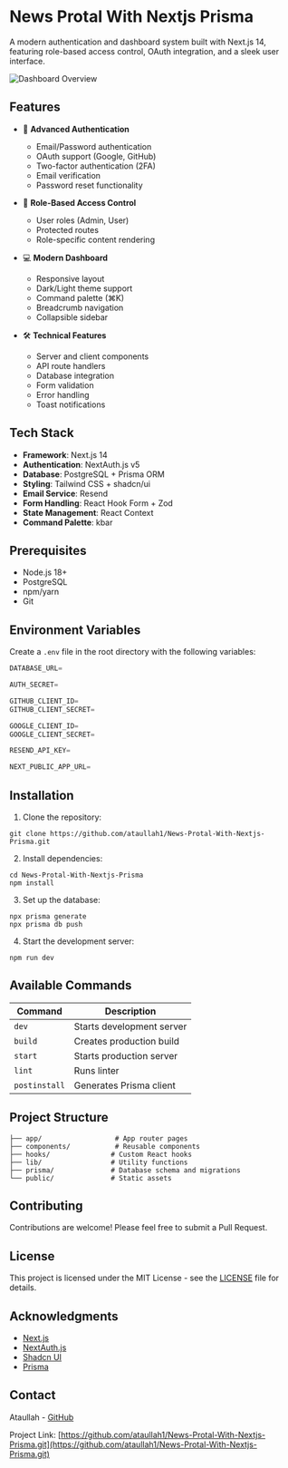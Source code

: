 # News Protal With Nextjs Prisma

A modern authentication and dashboard system built with Next.js 14, featuring role-based access control, OAuth integration, and a sleek user interface.

![Dashboard Overview](https://res.cloudinary.com/mdataullah/image/upload/v1740428657/Screenshot_4_oz1mhy.png)

## Features

- 🔐 **Advanced Authentication**

  - Email/Password authentication
  - OAuth support (Google, GitHub)
  - Two-factor authentication (2FA)
  - Email verification
  - Password reset functionality

- 👥 **Role-Based Access Control**

  - User roles (Admin, User)
  - Protected routes
  - Role-specific content rendering

- 💻 **Modern Dashboard**

  - Responsive layout
  - Dark/Light theme support
  - Command palette (⌘K)
  - Breadcrumb navigation
  - Collapsible sidebar

- 🛠️ **Technical Features**
  - Server and client components
  - API route handlers
  - Database integration
  - Form validation
  - Error handling
  - Toast notifications

## Tech Stack

- **Framework**: Next.js 14
- **Authentication**: NextAuth.js v5
- **Database**: PostgreSQL + Prisma ORM
- **Styling**: Tailwind CSS + shadcn/ui
- **Email Service**: Resend
- **Form Handling**: React Hook Form + Zod
- **State Management**: React Context
- **Command Palette**: kbar

## Prerequisites

- Node.js 18+
- PostgreSQL
- npm/yarn
- Git

## Environment Variables

Create a `.env` file in the root directory with the following variables:

```js
DATABASE_URL=

AUTH_SECRET=

GITHUB_CLIENT_ID=
GITHUB_CLIENT_SECRET=

GOOGLE_CLIENT_ID=
GOOGLE_CLIENT_SECRET=

RESEND_API_KEY=

NEXT_PUBLIC_APP_URL=
```

## Installation

1. Clone the repository:

```shell
git clone https://github.com/ataullah1/News-Protal-With-Nextjs-Prisma.git
```

2. Install dependencies:

```shell
cd News-Protal-With-Nextjs-Prisma
npm install
```

3. Set up the database:

```shell
npx prisma generate
npx prisma db push
```

4. Start the development server:

```shell
npm run dev
```

## Available Commands

| Command       | Description               |
| ------------- | ------------------------- |
| `dev`         | Starts development server |
| `build`       | Creates production build  |
| `start`       | Starts production server  |
| `lint`        | Runs linter               |
| `postinstall` | Generates Prisma client   |

## Project Structure

```
├── app/                  # App router pages
├── components/           # Reusable components
├── hooks/               # Custom React hooks
├── lib/                 # Utility functions
├── prisma/              # Database schema and migrations
└── public/              # Static assets
```

## Contributing

Contributions are welcome! Please feel free to submit a Pull Request.

## License

This project is licensed under the MIT License - see the [LICENSE](LICENSE) file for details.

## Acknowledgments

- [Next.js](https://nextjs.org/)
- [NextAuth.js](https://next-auth.js.org/)
- [Shadcn UI](https://ui.shadcn.com/)
- [Prisma](https://www.prisma.io/)

## Contact

Ataullah - [GitHub](https://github.com/ataullah1)

Project Link: [https://github.com/ataullah1/News-Protal-With-Nextjs-Prisma.git](https://github.com/ataullah1/News-Protal-With-Nextjs-Prisma.git)
